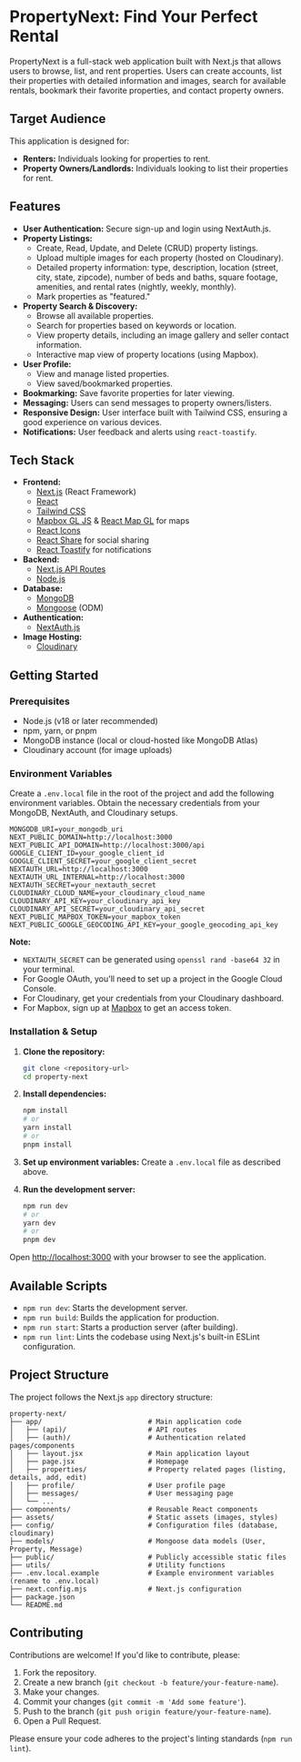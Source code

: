 # PropertyNext: Find Your Perfect Rental

PropertyNext is a full-stack web application built with Next.js that allows users to browse, list, and rent properties. Users can create accounts, list their properties with detailed information and images, search for available rentals, bookmark their favorite properties, and contact property owners.

## Target Audience

This application is designed for:

*   **Renters:** Individuals looking for properties to rent.
*   **Property Owners/Landlords:** Individuals looking to list their properties for rent.

## Features

*   **User Authentication:** Secure sign-up and login using NextAuth.js.
*   **Property Listings:**
    *   Create, Read, Update, and Delete (CRUD) property listings.
    *   Upload multiple images for each property (hosted on Cloudinary).
    *   Detailed property information: type, description, location (street, city, state, zipcode), number of beds and baths, square footage, amenities, and rental rates (nightly, weekly, monthly).
    *   Mark properties as "featured."
*   **Property Search & Discovery:**
    *   Browse all available properties.
    *   Search for properties based on keywords or location.
    *   View property details, including an image gallery and seller contact information.
    *   Interactive map view of property locations (using Mapbox).
*   **User Profile:**
    *   View and manage listed properties.
    *   View saved/bookmarked properties.
*   **Bookmarking:** Save favorite properties for later viewing.
*   **Messaging:** Users can send messages to property owners/listers.
*   **Responsive Design:** User interface built with Tailwind CSS, ensuring a good experience on various devices.
*   **Notifications:** User feedback and alerts using `react-toastify`.

## Tech Stack

*   **Frontend:**
    *   [Next.js](https://nextjs.org/) (React Framework)
    *   [React](https://reactjs.org/)
    *   [Tailwind CSS](https://tailwindcss.com/)
    *   [Mapbox GL JS](https://docs.mapbox.com/mapbox-gl-js/api/) & [React Map GL](https://visgl.github.io/react-map-gl/) for maps
    *   [React Icons](https://react-icons.github.io/react-icons/)
    *   [React Share](https://github.com/nygardk/react-share) for social sharing
    *   [React Toastify](https://fkhadra.github.io/react-toastify/) for notifications
*   **Backend:**
    *   [Next.js API Routes](https://nextjs.org/docs/api-routes/introduction)
    *   [Node.js](https://nodejs.org/)
*   **Database:**
    *   [MongoDB](https://www.mongodb.com/)
    *   [Mongoose](https://mongoosejs.com/) (ODM)
*   **Authentication:**
    *   [NextAuth.js](https://next-auth.js.org/)
*   **Image Hosting:**
    *   [Cloudinary](https://cloudinary.com/)

## Getting Started

### Prerequisites

*   Node.js (v18 or later recommended)
*   npm, yarn, or pnpm
*   MongoDB instance (local or cloud-hosted like MongoDB Atlas)
*   Cloudinary account (for image uploads)

### Environment Variables

Create a `.env.local` file in the root of the project and add the following environment variables. Obtain the necessary credentials from your MongoDB, NextAuth, and Cloudinary setups.

```env
MONGODB_URI=your_mongodb_uri
NEXT_PUBLIC_DOMAIN=http://localhost:3000
NEXT_PUBLIC_API_DOMAIN=http://localhost:3000/api
GOOGLE_CLIENT_ID=your_google_client_id
GOOGLE_CLIENT_SECRET=your_google_client_secret
NEXTAUTH_URL=http://localhost:3000
NEXTAUTH_URL_INTERNAL=http://localhost:3000
NEXTAUTH_SECRET=your_nextauth_secret
CLOUDINARY_CLOUD_NAME=your_cloudinary_cloud_name
CLOUDINARY_API_KEY=your_cloudinary_api_key
CLOUDINARY_API_SECRET=your_cloudinary_api_secret
NEXT_PUBLIC_MAPBOX_TOKEN=your_mapbox_token
NEXT_PUBLIC_GOOGLE_GEOCODING_API_KEY=your_google_geocoding_api_key

```

**Note:**
*   `NEXTAUTH_SECRET` can be generated using `openssl rand -base64 32` in your terminal.
*   For Google OAuth, you'll need to set up a project in the Google Cloud Console.
*   For Cloudinary, get your credentials from your Cloudinary dashboard.
*   For Mapbox, sign up at [Mapbox](https://www.mapbox.com/) to get an access token.

### Installation & Setup

1.  **Clone the repository:**
    ```bash
    git clone <repository-url>
    cd property-next
    ```

2.  **Install dependencies:**
    ```bash
    npm install
    # or
    yarn install
    # or
    pnpm install
    ```

3.  **Set up environment variables:**
    Create a `.env.local` file as described above.

4.  **Run the development server:**
    ```bash
    npm run dev
    # or
    yarn dev
    # or
    pnpm dev
    ```

Open [http://localhost:3000](http://localhost:3000) with your browser to see the application.

## Available Scripts

*   `npm run dev`: Starts the development server.
*   `npm run build`: Builds the application for production.
*   `npm run start`: Starts a production server (after building).
*   `npm run lint`: Lints the codebase using Next.js's built-in ESLint configuration.

## Project Structure

The project follows the Next.js `app` directory structure:

```
property-next/
├── app/                          # Main application code
│   ├── (api)/                    # API routes
│   ├── (auth)/                   # Authentication related pages/components
│   ├── layout.jsx                # Main application layout
│   ├── page.jsx                  # Homepage
│   ├── properties/               # Property related pages (listing, details, add, edit)
│   ├── profile/                  # User profile page
│   ├── messages/                 # User messaging page
│   └── ...
├── components/                   # Reusable React components
├── assets/                       # Static assets (images, styles)
├── config/                       # Configuration files (database, cloudinary)
├── models/                       # Mongoose data models (User, Property, Message)
├── public/                       # Publicly accessible static files
├── utils/                        # Utility functions
├── .env.local.example            # Example environment variables (rename to .env.local)
├── next.config.mjs               # Next.js configuration
├── package.json
└── README.md
```

## Contributing

Contributions are welcome! If you'd like to contribute, please:

1.  Fork the repository.
2.  Create a new branch (`git checkout -b feature/your-feature-name`).
3.  Make your changes.
4.  Commit your changes (`git commit -m 'Add some feature'`).
5.  Push to the branch (`git push origin feature/your-feature-name`).
6.  Open a Pull Request.

Please ensure your code adheres to the project's linting standards (`npm run lint`).